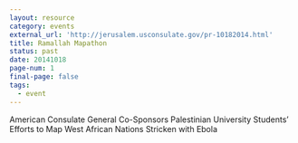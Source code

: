 ```yaml
---
layout: resource
category: events
external_url: 'http://jerusalem.usconsulate.gov/pr-10182014.html'
title: Ramallah Mapathon
status: past
date: 20141018
page-num: 1
final-page: false
tags:
  - event
---
```


American Consulate General Co-Sponsors Palestinian University Students’ Efforts to Map West African Nations Stricken with Ebola